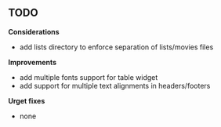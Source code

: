     
## TODO

**Considerations**
* add lists directory to enforce separation of lists/movies files

**Improvements**
* add multiple fonts support for table widget
* add support for multiple text alignments in headers/footers

**Urget fixes**
* none

